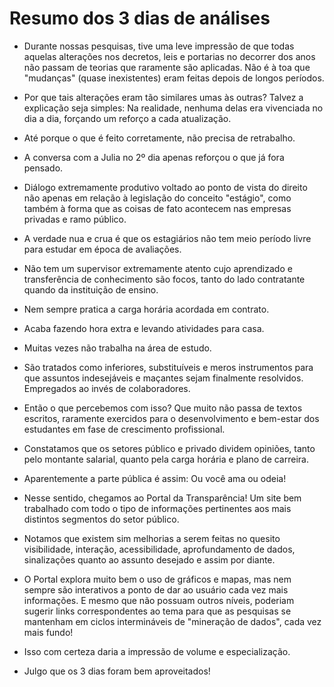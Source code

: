# Resumo dos 3 dias de análises

* Durante nossas pesquisas, tive uma leve impressão de que todas aquelas alterações nos decretos, leis e portarias no decorrer dos anos não passam de teorias que raramente são aplicadas. Não é à toa que "mudanças" (quase inexistentes) eram feitas depois de longos períodos.

* Por que tais alterações eram tão similares umas às outras? Talvez a explicação seja simples: Na realidade, nenhuma delas era vivenciada no dia a dia, forçando um reforço a cada atualização.

* Até porque o que é feito corretamente, não precisa de retrabalho.

* A conversa com a Julia no 2º dia apenas reforçou o que já fora pensado.

* Diálogo extremamente produtivo voltado ao ponto de vista do direito não apenas em relação à legislação do conceito "estágio", como também à forma que as coisas de fato acontecem nas empresas privadas e ramo público.

* A verdade nua e crua é que os estagiários não tem meio período livre para estudar em época de avaliações.

* Não tem um supervisor extremamente atento cujo aprendizado e transferência de conhecimento são focos, tanto do lado contratante quando da instituição de ensino.

* Nem sempre pratica a carga horária acordada em contrato.

* Acaba fazendo hora extra e levando atividades para casa.

* Muitas vezes não trabalha na área de estudo.

* São tratados como inferiores, substituíveis e meros instrumentos para que assuntos indesejáveis e maçantes sejam finalmente resolvidos. Empregados ao invés de colaboradores.

* Então o que percebemos com isso? Que muito não passa de textos escritos, raramente exercidos para o desenvolvimento e bem-estar dos estudantes em fase de crescimento profissional.

* Constatamos que os setores público e privado dividem opiniões, tanto pelo montante salarial, quanto pela carga horária e plano de carreira.

* Aparentemente a parte pública é assim: Ou você ama ou odeia!

* Nesse sentido, chegamos ao Portal da Transparência! Um site bem trabalhado com todo o tipo de informações pertinentes aos mais distintos segmentos do setor público.

* Notamos que existem sim melhorias a serem feitas no quesito visibilidade, interação, acessibilidade, aprofundamento de dados, sinalizações quanto ao assunto desejado e assim por diante.

* O Portal explora muito bem o uso de gráficos e mapas, mas nem sempre são interativos a ponto de dar ao usuário cada vez mais informações. E mesmo que não possuam outros níveis, poderiam sugerir links correspondentes ao tema para que as pesquisas se mantenham em ciclos intermináveis de "mineração de dados", cada vez mais fundo!

* Isso com certeza daria a impressão de volume e especialização.

* Julgo que os 3 dias foram bem aproveitados!
